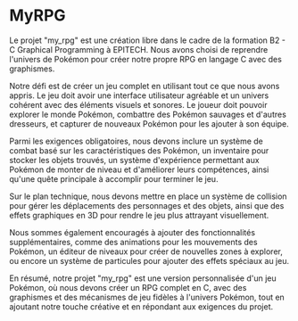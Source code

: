 # MyRPG
Le projet "my_rpg" est une création libre dans le cadre de la formation B2 - C Graphical Programming à EPITECH. Nous avons choisi de reprendre l'univers de Pokémon pour créer notre propre RPG en langage C avec des graphismes.

Notre défi est de créer un jeu complet en utilisant tout ce que nous avons appris. Le jeu doit avoir une interface utilisateur agréable et un univers cohérent avec des éléments visuels et sonores. Le joueur doit pouvoir explorer le monde Pokémon, combattre des Pokémon sauvages et d'autres dresseurs, et capturer de nouveaux Pokémon pour les ajouter à son équipe.

Parmi les exigences obligatoires, nous devons inclure un système de combat basé sur les caractéristiques des Pokémon, un inventaire pour stocker les objets trouvés, un système d'expérience permettant aux Pokémon de monter de niveau et d'améliorer leurs compétences, ainsi qu'une quête principale à accomplir pour terminer le jeu.

Sur le plan technique, nous devons mettre en place un système de collision pour gérer les déplacements des personnages et des objets, ainsi que des effets graphiques en 3D pour rendre le jeu plus attrayant visuellement.

Nous sommes également encouragés à ajouter des fonctionnalités supplémentaires, comme des animations pour les mouvements des Pokémon, un éditeur de niveaux pour créer de nouvelles zones à explorer, ou encore un système de particules pour ajouter des effets spéciaux au jeu.

En résumé, notre projet "my_rpg" est une version personnalisée d'un jeu Pokémon, où nous devons créer un RPG complet en C, avec des graphismes et des mécanismes de jeu fidèles à l'univers Pokémon, tout en ajoutant notre touche créative et en répondant aux exigences du projet.
